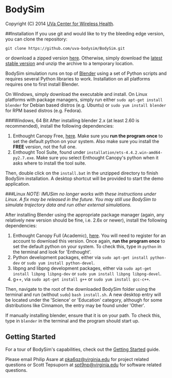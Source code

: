 BodySim
=======
Copyright (C) 2014 [UVa Center for Wireless Health](http://wirelesshealth.virginia.edu/content/bodysim).

##Installation
If you use git and would like to try the bleeding edge version, you can clone the repository:
```
git clone https://github.com/uva-bodysim/BodySim.git
```
or download a zipped version [here](https://github.com/uva-bodysim/BodySim/archive/master.zip). Otherwise, simply download the [latest stable version](https://github.com/uva-bodysim/BodySim/releases) and unzip the archive to a temporary location.

BodySim simulation runs on top of [Blender](http://www.blender.org/) using a set of Python scripts and requires several Python libraries to work. Installation on all platforms requires one to first install Blender.

On Windows, simply download the executable and install. On Linux platforms with package managers, simply run either `sudo apt-get install blender` for Debian based distros (e.g. Ubuntu) or `sudo yum install blender` for RPM based distros (e.g. Fedora).

###Windows, 64 Bit
After installing blender 2.x (at least 2.60 is recommended), install the following dependencies:

1. Enthought Canopy Free, [here](https://www.enthought.com/products/epd/free/). Make sure you **run the program once** to set the default python on your system. Also make sure you install the **FREE** version, not the full one.
2. Enthought Tool Suite, found under `installation/ets-4.4.2.win-amd64-py2.7.exe`. Make sure you select Enthought Canopy's python when it asks where to install the tool suite.

Then, double click on the `install.bat` in the unzipped directory to finish BodySim installation. A desktop shortcut will be provided to start the demo application.

###Linux
*NOTE: IMUSim no longer works with these instructions under Linux. A fix may be released in the future. You may still use BodySim to simulate trajectory data and run other external simulations.*

After installing Blender using the appropriate package manager (again, any relatively new version should be fine, i.e. 2.6x or newer), install the following dependencies:

1. Enthought Canopy Full (Academic), [here](https://www.enthought.com/products/canopy/academic/). You will need to register for an account to download this version. Once again, **run the program once** to set the default python on your system. To check this, type in `python` in the terminal and look for 'Enthought'.
2. Python development packages, either via `sudo apt-get install python-dev` or `sudo yum install python-devel`.
3. libpng and libpng development packages, either via `sudo apt-get install libpng libpng-dev` or `sudo yum install libpng libpng-devel`.
4. g++, via `sudo apt-get install g++` or `sudo yum install gcc-c++`.

Then, navigate to the root of the downloaded BodySim folder using the terminal and run (without `sudo`) `bash install.sh`. A new desktop entry will be located under the 'Science' or 'Education' category, although for some distributions like Cinnamon, the entry may be found under 'Other'.

If manually installing blender, ensure that it is on your path. To check this, type in `blender` in the terminal and the program should start up.

## Getting Started
For a tour of BodySim's capabilities, check out the [Getting Started](../../wiki/Getting-Started) guide.

Please email Philip Asare at pka6qz@virginia.edu for project related questions or Scott Tepsuporn at spt9np@virginia.edu for software related questions.
